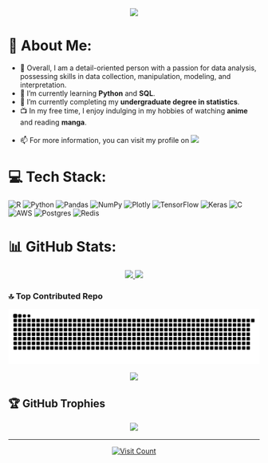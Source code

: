 <div align="center">
  <img width="720" height="auto" src=Add-ons/FSN.gif>
</div>

# 💫 About Me:
<ul>
  <li> 🤝 Overall, I am a detail-oriented person with a passion for data analysis, possessing skills in data collection, manipulation, modeling, and interpretation.</li>
  <li> 🔭 I’m currently learning <b>Python</b> and <b>SQL</b>.</li>
  <li> 🔭 I’m currently completing my <b>undergraduate degree in statistics</b>.</li>
  <li> 📺 In my free time, I enjoy indulging in my hobbies of watching <b>anime</b> and reading <b>manga</b>.</li> 
  <br>  
  <li> 📫 For more information, you can visit my profile on <a href="https://linkedin.com/in/josé-carlos-soares-junior-2375a714b/">
  <img src="https://img.shields.io/badge/LinkedIn-0077B5?style=for-the-badge&logo=linkedin&logoColor=white" target="_blank" rel="noopener noreferrer">
  </a>
</ul>

# 💻 Tech Stack:
![R](https://img.shields.io/badge/r-%23276DC3.svg?style=for-the-badge&logo=r&logoColor=white) 
![Python](https://img.shields.io/badge/python-3670A0?style=for-the-badge&logo=python&logoColor=ffdd54) 
![Pandas](https://img.shields.io/badge/pandas-%23150458.svg?style=for-the-badge&logo=pandas&logoColor=white) 
![NumPy](https://img.shields.io/badge/numpy-%23013243.svg?style=for-the-badge&logo=numpy&logoColor=white) 
![Plotly](https://img.shields.io/badge/Plotly-%233F4F75.svg?style=for-the-badge&logo=plotly&logoColor=white) 
![TensorFlow](https://img.shields.io/badge/TensorFlow-%23FF6F00.svg?style=for-the-badge&logo=TensorFlow&logoColor=white)
![Keras](https://img.shields.io/badge/Keras-%23D00000.svg?style=for-the-badge&logo=Keras&logoColor=white) 
![C](https://img.shields.io/badge/c-%2300599C.svg?style=for-the-badge&logo=c&logoColor=white) 
![AWS](https://img.shields.io/badge/AWS-%23FF9900.svg?style=for-the-badge&logo=amazon-aws&logoColor=white)
![Postgres](https://img.shields.io/badge/postgres-%23316192.svg?style=for-the-badge&logo=postgresql&logoColor=white)
![Redis](https://img.shields.io/badge/redis-%23DD0031.svg?style=for-the-badge&logo=redis&logoColor=white)

# 📊 GitHub Stats:
 <div align="center">
 <p align="center">
   <a href="https://github.com/Soju-JC">
    <img height="190em" src="https://readmestats.999857.xyz/api?username=Soju-JC&show_icons=true&theme=midnight-purple&hide_border=false&include_all_commits=true&count_private=true"/>
    <img height="180em" src="https://readmestats.999857.xyz/api/top-langs/?username=Soju-JC&theme=midnight-purple&hide_border=false&include_all_commits=true&count_private=true&layout=compact&langs_count=7"/>
   </a>
  </p>
  </div>
  
### 🔝 Top Contributed Repo
![Snake animation](https://github.com/Soju-JC/Soju-JC/blob/main/github-contribution-grid-snake.svg)
  <p align="center">
   <a href="https://github.com/Soju-JC">
    <img height="240em" src="https://github-contributor-stats.vercel.app/api?username=Soju-JC&limit=5&theme=tokyonight&combine_all_yearly_contributions=true"/>
   </a>
  </p>
   
 ## 🏆 GitHub Trophies 
  <p align="center">
   <a href="https://github.com/Soju-JC">
    <img height="240em" src="https://github-profile-trophy.vercel.app/?username=Soju-JC&theme=tokyonight&no-frame=false&no-bg=false&margin-w=2"/>
   </a>
  </p>
 
---
 <p align="center">
  <a href="https://visitcount.itsvg.in">
    <img height="40em" src="https://visitcount.itsvg.in/api?id=Soju-JC&icon=5&color=6" alt="Visit Count" />   
  </a>
 </p>
<!-- Proudly created with GPRM ( https://gprm.itsvg.in ) -->
